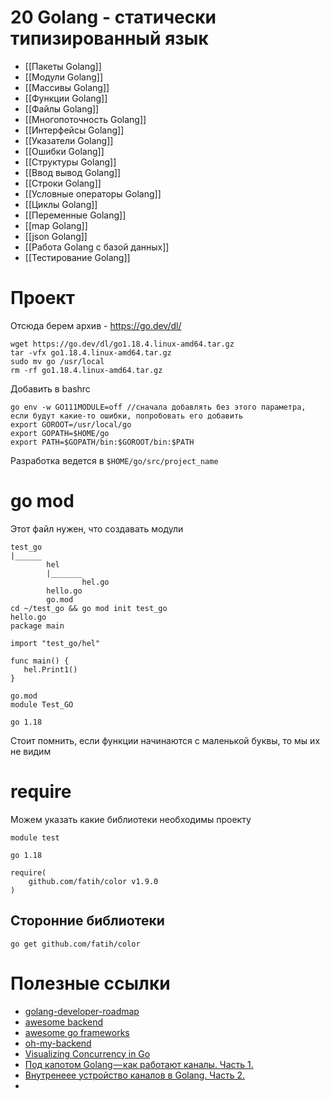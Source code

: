 # 20 Golang - статически типизированный язык
* [[Пакеты Golang]]
* [[Модули Golang]]
* [[Массивы Golang]]
* [[Функции Golang]]
* [[Файлы Golang]]
* [[Многопоточность Golang]]
* [[Интерфейсы Golang]]
* [[Указатели Golang]]
* [[Ошибки Golang]]
* [[Структуры Golang]]
* [[Ввод вывод Golang]]
* [[Строки Golang]]
* [[Условные операторы Golang]]
* [[Циклы Golang]]
* [[Переменные Golang]]
* [[map Golang]]
* [[json Golang]]
* [[Работа Golang с базой данных]]
* [[Тестирование Golang]]

# Проект
Отсюда берем архив - https://go.dev/dl/
```
wget https://go.dev/dl/go1.18.4.linux-amd64.tar.gz
tar -vfx go1.18.4.linux-amd64.tar.gz
sudo mv go /usr/local
rm -rf go1.18.4.linux-amd64.tar.gz
```

Добавить в bashrc
```
go env -w GO111MODULE=off //сначала добавлять без этого параметра, если будут какие-то ошибки, попробовать его добавить
export GOROOT=/usr/local/go
export GOPATH=$HOME/go
export PATH=$GOPATH/bin:$GOROOT/bin:$PATH
```

Разработка ведется в `$HOME/go/src/project_name`

# go mod
Этот файл нужен, что создавать модули

```
test_go
|______
		hel
		|_______
				hel.go
		hello.go
		go.mod
cd ~/test_go && go mod init test_go
hello.go
package main  
  
import "test_go/hel"  
  
func main() {  
   hel.Print1()  
}

go.mod
module Test_GO  
  
go 1.18
```

Стоит помнить, если функции начинаются с маленькой буквы, то мы их не видим

# require
Можем указать какие библиотеки необходимы проекту

```
module test

go 1.18

require(
	github.com/fatih/color v1.9.0
)
```

## Сторонние библиотеки
```
go get github.com/fatih/color
```

# Полезные ссылки
* [golang-developer-roadmap](https://github.com/Alikhll/golang-developer-roadmap)
* [awesome backend](https://github.com/zhashkevych/awesome-backend)
* [awesome go frameworks](https://github.com/avelino/awesome-go)
* [oh-my-backend](https://github.com/bzick/oh-my-backend#oh-my-backend)
* [Visualizing Concurrency in Go](https://divan.dev/posts/go_concurrency_visualize/)
* [Под капотом Golang — как работают каналы. Часть 1.](https://medium.com/@victor_nerd/%D0%BF%D0%BE%D0%B4-%D0%BA%D0%B0%D0%BF%D0%BE%D1%82%D0%BE%D0%BC-golang-%D0%BA%D0%B0%D0%BA-%D1%80%D0%B0%D0%B1%D0%BE%D1%82%D0%B0%D1%8E%D1%82-%D0%BA%D0%B0%D0%BD%D0%B0%D0%BB%D1%8B-%D1%87%D0%B0%D1%81%D1%82%D1%8C-1-e1da9e3e104d)
* [Внутренеее устройство каналов в Golang. Часть 2.](https://medium.com/@victor_nerd/golang-channel-internal-part2-b4e37ad9a118)
* 